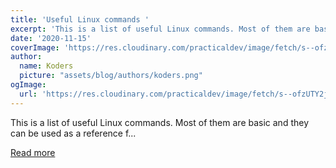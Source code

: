 ```yaml
---
title: 'Useful Linux commands '
excerpt: 'This is a list of useful Linux commands. Most of them are basic and they can be used as a reference f...'
date: '2020-11-15'
coverImage: 'https://res.cloudinary.com/practicaldev/image/fetch/s--ofzUTY2j--/c_imagga_scale,f_auto,fl_progressive,h_420,q_auto,w_1000/https://dev-to-uploads.s3.amazonaws.com/i/d2n821cggbh0mpq4yynj.jpg'
author:
  name: Koders
  picture: "assets/blog/authors/koders.png"
ogImage:
  url: 'https://res.cloudinary.com/practicaldev/image/fetch/s--ofzUTY2j--/c_imagga_scale,f_auto,fl_progressive,h_420,q_auto,w_1000/https://dev-to-uploads.s3.amazonaws.com/i/d2n821cggbh0mpq4yynj.jpg'
---
```


This is a list of useful Linux commands. Most of them are basic and they can be used as a reference f...

[Read more](https://dev.to/laxmanvijay/useful-linux-commands-3g9m)
